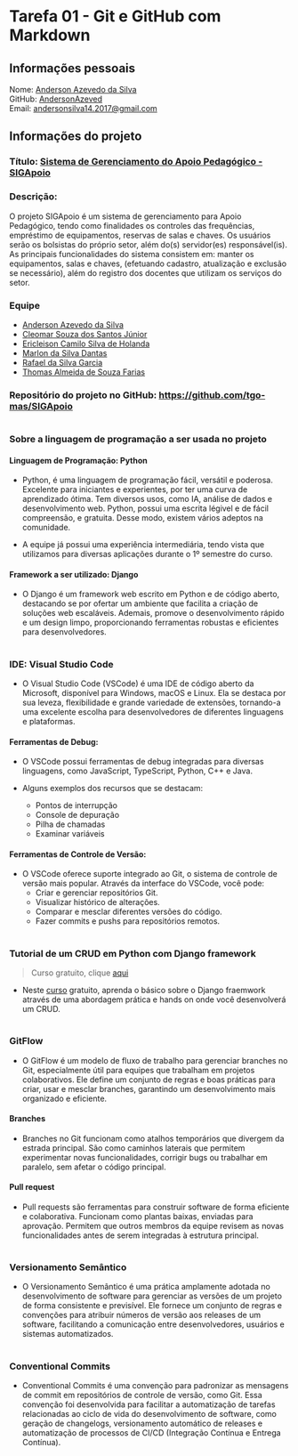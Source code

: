 # Tarefa 01 - Git e GitHub com Markdown

###

## Informações pessoais
Nome: [Anderson Azevedo da Silva](https://github.com/AndersonAzeved) <br>
GitHub: [AndersonAzeved](https://github.com/AndersonAzeved)<br>
Email: andersonsilva14.2017@gmail.com


###

## Informações do projeto
### Título: [Sistema de Gerenciamento do Apoio Pedagógico - SIGApoio](https://github.com/tgo-mas/SIGApoio)<br>
### Descrição: <br> 
O projeto SIGApoio é um sistema de gerenciamento para Apoio Pedagógico,  tendo como finalidades os controles das frequências, empréstimo de equipamentos, reservas de salas e chaves. 
Os usuários serão os bolsistas do próprio setor, além do(s) servidor(es) responsável(is). <br>  As principais funcionalidades do sistema consistem em: manter os equipamentos, salas e chaves, (efetuando cadastro, atualização e exclusão se necessário), além do registro dos docentes que utilizam os serviços do setor.

### Equipe 
* [Anderson Azevedo da Silva](https://github.com/AndersonAzeved)
* [Cleomar Souza dos Santos Júnior](https://github.com/Cleomar-Junior)
* [Ericleison Camilo Silva de Holanda](https://github.com/Ericleisonn)
* [Marlon da Silva Dantas](https://github.com/MarlonHD)
* [Rafael da Silva Garcia](https://github.com/garciaRafa)
* [Thomas Almeida de Souza Farias](https://github.com/tgo-mas)

### Repositório do projeto no GitHub: https://github.com/tgo-mas/SIGApoio

#


### Sobre a linguagem de programação a ser usada no projeto

#### Linguagem de Programação: Python

* Python, é uma linguagem de programação fácil, versátil e poderosa. Excelente para iniciantes e experientes, por ter uma curva de aprendizado ótima. Tem diversos usos, como IA, análise de dados e desenvolvimento web. Python, possui uma escrita légivel e de fácil compreensão, e gratuita. Desse modo, existem vários adeptos na comunidade. 

* A equipe já possui uma experiência intermediária, tendo vista que utilizamos para diversas aplicações durante o 1º semestre do curso. 


#### Framework a ser utilizado: Django 

* O Django é um framework web escrito em Python e de código aberto, destacando se por ofertar um ambiente que facilita a criação de soluções web escaláveis. Ademais, promove o desenvolvimento rápido e um design limpo, proporcionando ferramentas robustas e eficientes para desenvolvedores.

#


### IDE: Visual Studio Code
* O Visual Studio Code (VSCode) é uma IDE de código aberto da Microsoft, disponível para Windows, macOS e Linux. Ela se destaca por sua leveza, flexibilidade e grande variedade de extensões, tornando-a uma excelente escolha para desenvolvedores de diferentes linguagens e plataformas.

#### Ferramentas de Debug: 
* O VSCode possui ferramentas de debug integradas para diversas linguagens, como JavaScript, TypeScript, Python, C++ e Java. 

* Alguns exemplos dos recursos que se destacam: 
    * Pontos de interrupção 
    * Console de depuração 
    * Pilha de chamadas 
    * Examinar variáveis


#### Ferramentas de Controle de Versão:
* O VSCode oferece suporte integrado ao Git, o sistema de controle de versão mais popular. Através da interface do VSCode, você pode:
    * Criar e gerenciar repositórios Git.
    * Visualizar histórico de alterações.
    * Comparar e mesclar diferentes versões do código.
    * Fazer commits e pushs para repositórios remotos.

#


### Tutorial de um CRUD em Python com Django framework 
> Curso gratuito, clique [aqui](https://www.udemy.com/course/introducao-ao-django-4-crud-completo-com-banco-de-dados/)
* Neste [curso](https://www.udemy.com/course/introducao-ao-django-4-crud-completo-com-banco-de-dados/) gratuito, aprenda o básico sobre o Django fraemwork através de uma abordagem prática e hands on onde você desenvolverá um CRUD.

#


### GitFlow
* O GitFlow é um modelo de fluxo de trabalho para gerenciar branches no Git, especialmente útil para equipes que trabalham em projetos colaborativos. Ele define um conjunto de regras e boas práticas para criar, usar e mesclar branches, garantindo um desenvolvimento mais organizado e eficiente.

#### Branches
* Branches no Git funcionam como atalhos temporários que divergem da estrada principal. São como caminhos laterais que permitem experimentar novas funcionalidades, corrigir bugs ou trabalhar em paralelo, sem afetar o código principal.

#### Pull request
* Pull requests são ferramentas para construir software de forma eficiente e colaborativa. Funcionam como plantas baixas, enviadas para aprovação. Permitem que outros membros da equipe revisem as novas funcionalidades antes de serem integradas à estrutura principal.

#


### Versionamento Semântico
* O Versionamento Semântico é uma prática amplamente adotada no desenvolvimento de software para gerenciar as versões de um projeto de forma consistente e previsível. Ele fornece um conjunto de regras e convenções para atribuir números de versão aos releases de um software, facilitando a comunicação entre desenvolvedores, usuários e sistemas automatizados.

#



### Conventional Commits
* Conventional Commits é uma convenção para padronizar as mensagens de commit em repositórios de controle de versão, como Git. Essa convenção foi desenvolvida para facilitar a automatização de tarefas relacionadas ao ciclo de vida do desenvolvimento de software, como geração de changelogs, versionamento automático de releases e automatização de processos de CI/CD (Integração Contínua e Entrega Contínua).

# 
